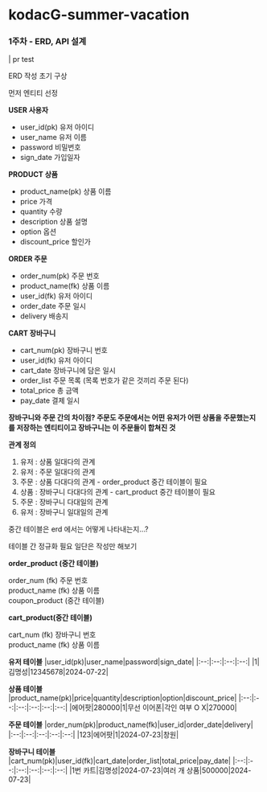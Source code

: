 # kodacG-summer-vacation

### 1주차 - ERD, API 설계
| pr test

ERD 작성 초기 구상

먼저 엔티티 선정

 **USER 사용자**
- user_id(pk) 유저 아이디
- user_name   유저 이름
- password    비밀번호
- sign_date   가입일자
  
**PRODUCT 상품**
- product_name(pk) 상품 이름 
- price            가격
- quantity         수량
- description      상품 설명
- option           옵션
- discount_price   할인가

  
 **ORDER 주문**
- order_num(pk)     주문 번호
- product_name(fk)  상품 이름
- user_id(fk)       유저 아이디
- order_date        주문 일시
- delivery         배송지
  
 **CART 장바구니**
- cart_num(pk)    장바구니 번호
- user_id(fk)     유저 아이디
- cart_date       장바구니에 담은 일시
- order_list      주문 목록 (목록 번호가 같은 것끼리 주문 된다)
- total_price     총 금액
- pay_date        결제 일시

**장바구니와 주문 간의 차이점? 주문도 주문에서는 어떤 유저가 어떤 상품을 주문했는지를 저장하는 엔티티이고 장바구니는 이 주문들이 합쳐진 것**

**관계 정의** 

1. 유저 : 상품     일대다의 관계 
2. 유저 : 주문     일대다의 관계
3. 주문 : 상품     다대다의 관계 - order_product 중간 테이블이 필요
4. 상품 : 장바구니 다대다의 관계 - cart_product 중간 테이블이 필요
5. 주문 : 장바구니 다대일의 관계 
6. 유저 : 장바구니 일대일의 관계

중간 테이블은 erd 에서는 어떻게 나타내는지...?

테이블 간 정규화 필요 일단은 작성만 해보기 

**order_product (중간 테이블)**   

order_num (fk) 주문 번호   
product_name (fk) 상품 이름   
coupon_product (중간 테이블)   

**cart_product(중간 테이블)**   

cart_num (fk) 장바구니 번호   
product_name (fk) 상품 이름   

**유저 테이블**
|user_id(pk)|user_name|password|sign_date|
|:--:|:--:|:--:|:--:|
|1|김명성|12345678|2024-07-22|

**상품 테이블**
|product_name(pk)|price|quantity|description|option|discount_price|
|:--:|:--:|:--:|:--:|:--:|:--:|
|에어팟|280000|1|무선 이어폰|각인 여부 O X|270000|

**주문 테이블**
|order_num(pk)|product_name(fk)|user_id|order_date|delivery|
|:--:|:--:|:--:|:--:|:--:|
|123|에어팟|1|2024-07-23|창원|

**장바구니 테이블**
|cart_num(pk)|user_id(fk)|cart_date|order_list|total_price|pay_date|
|:--:|:--:|:--:|:--:|:--:|:--:|
|1번 카트|김명성|2024-07-23|여러 개 상품|500000|2024-07-23|



  
  

